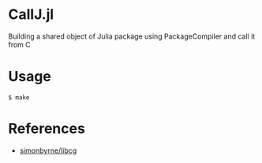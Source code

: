# CallJ.jl

Building a shared object of Julia package using PackageCompiler and call it from C

# Usage 

```console
$ make
```

# References

- [simonbyrne/libcg](https://github.com/simonbyrne/libcg)